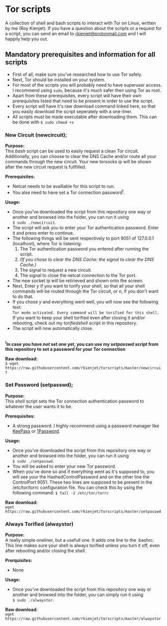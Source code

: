 # Tor scripts
A collection of shell and bash scripts to interact with Tor on Linux, written by me (Roy Kienjet).
If you have a question about the scripts or a request for a script, you can send an email to rkienjet@protonmail.com and I will happily help you out.

## Mandatory prerequisites and information for all scripts
- First of all, make sure you've researched how to use Tor safely.
- Next, Tor should be installed on your system.
- For most of the scripts you will probably need to have superuser access. I recommend using `sudo`, because it's much safer then using Tor as root.
- Apart from these prerequisites, every script will have their own prerequisites listed that need to be present in order to use the script.
- Every script will have it's raw download command linked here, so that you easily download the script seperately with a one-liner.
- All scripts must be made executable after downloading them. This can be done with `$ sudo chmod +x`

### New Circuit (newcircuit);

**Purpose:**<br>
This _bash_ script can be used to easily request a clean Tor circuit. Additionally, you can choose to clear the DNS Cache and/or route all your commands through the new circuit. Your new torsocks ip will be shown after the new circuit request is fullfilled.

**Prerequisites:**
- Netcat needs to be availlable for this script to run.
- You alse need to have set a Tor connection password<sup>**!**</sup>.

**Usage:**
- Once you've downloaded the script from this repository one way or another and browsed into the folder, you can run it using<br>```$ sudo ./newcircuit```.
- The script will ask you to enter your Tor authentication password. Enter it and press enter to continue.
- The following things will be sent respectively to port 9051 of 127.0.0.1 (localhost), where Tor is listening: 
  1. The Tor authentication password you entered after running the script.
  2. _(If you chose to clear the DNS Cache: the signal to clear the DNS Cache.)_
  3. The signal to request a new circuit.
  4. The signal to close the netcat connection to the Tor port.
- The new socket ip will be retirieved and shown onto the screen.
- Next, Enter _y_ if you want to torify your shell, so that all your shell commands will be routed through the Tor circuit, or _n_, if you don't want to do that.
- If you chose _y_ and everything went well, you will now see the following text:<br>
```Tor mode activated. Every command will be torified for this shell.```<br>
If you want to keep your shell torified even after closing it and/or rebooting, check out my _torifiedshell_ script in this repository.
- The script will now automatically close.<br>

<br><sup>**!**</sup>**In case you have _not_ set one yet, you can use my *setpasswd* script from this repository to set a password for your Tor connection**

**Raw download:**<br>
```$ wget https://raw.githubusercontent.com/rkienjet/torscripts/master/newcircuit```

### Set Password (setpasswd);

**Purpose:**<br>
This _shell_ script sets the Tor connection authentication password to whatever the user wants it to be.

**Prerequisites:**
- A strong password. I highly recommend using a password manager like [KeePass](https://keepass.info/) or [1Password](https://1password.com/).

**Usage:**
- Once you've downloaded the script from this repository one way or another and browsed into the folder, you can run it using<br>```$ sudo ./setpasswd```.
- You will be asked to enter your new Tor password.
- When you've done so and if everything went as it's supposed to, you will see your the HashedControlPassword and on the other line the ControlPort 9051. These two lines are  supposed to be present in the /etc/tor/torrc configuration file. You can check this by using the following command:
```$ tail -2 /etc/tor/torrc```

**Raw download:**<br>
```wget https://raw.githubusercontent.com/rkienjet/torscripts/master/setpasswd```

### Always Torified (alwaystor)
**Purpose:**<br>
A really simple oneliner, but a usefull one. It adds one line to the .bashrc. This line makes sure your shell is always torified unless you turn it off, even after rebooting and/or closing the shell.

**Prerquisites:**
- None

**Usage:**
- Once you've downloaded the script from this repository one way or another and browsed into the folder, you can simply run it using<br>```$ sudo ./alwaystor```.

**Raw download:**<br>
```wget https://raw.githubusercontent.com/rkienjet/torscripts/master/alwaystor```

